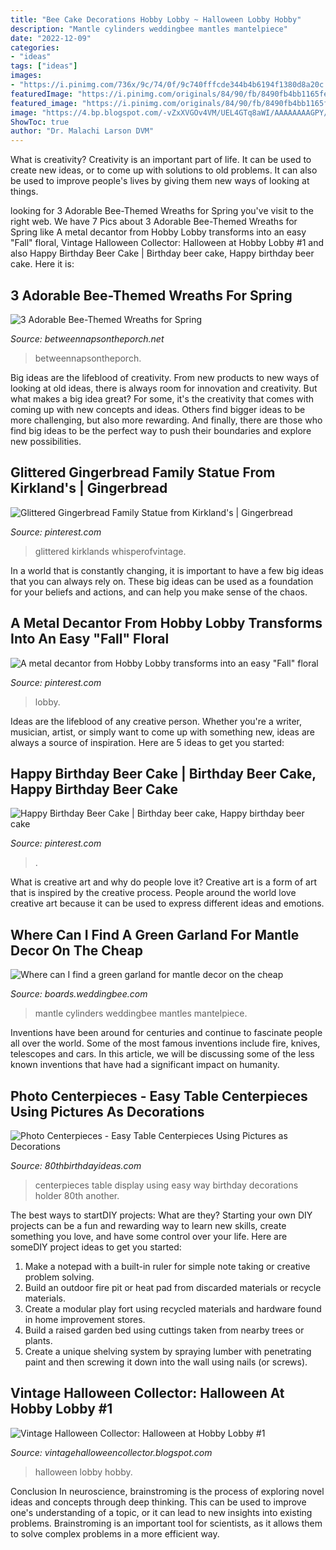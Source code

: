 ```yaml
---
title: "Bee Cake Decorations Hobby Lobby ~ Halloween Lobby Hobby"
description: "Mantle cylinders weddingbee mantles mantelpiece"
date: "2022-12-09"
categories:
- "ideas"
tags: ["ideas"]
images:
- "https://i.pinimg.com/736x/9c/74/0f/9c740fffcde344b4b6194f1380d8a20c.jpg"
featuredImage: "https://i.pinimg.com/originals/84/90/fb/8490fb4bb1165fe9daf456105c88459d.jpg"
featured_image: "https://i.pinimg.com/originals/84/90/fb/8490fb4bb1165fe9daf456105c88459d.jpg"
image: "https://4.bp.blogspot.com/-vZxXVGOv4VM/UEL4GTq8aWI/AAAAAAAAGPY/egNChBqapj8/s1600/photo(8).JPG"
ShowToc: true
author: "Dr. Malachi Larson DVM"
---
```



What is creativity?
Creativity is an important part of life. It can be used to create new ideas, or to come up with solutions to old problems. It can also be used to improve people's lives by giving them new ways of looking at things.

	

		
looking for 3 Adorable Bee-Themed Wreaths for Spring you've visit to the right web. We have 7 Pics about 3 Adorable Bee-Themed Wreaths for Spring like A metal decantor from Hobby Lobby transforms into an easy &quot;Fall&quot; floral, Vintage Halloween Collector: Halloween at Hobby Lobby #1 and also Happy Birthday Beer Cake | Birthday beer cake, Happy birthday beer cake. Here it is:
		
    
## 3 Adorable Bee-Themed Wreaths For Spring

<img loading=lazy src="https://betweennapsontheporch.net/wp-content/uploads/2017/06/Bee-Decoration-for-Planter.jpeg" onerror="this.onerror=null;this.src='https://tse2.mm.bing.net/th?id=OIP.HxpPqJQzvUGEKNunIdmwSAHaJ7&amp;pid=15.1';" alt="3 Adorable Bee-Themed Wreaths for Spring">

_Source: betweennapsontheporch.net_

>betweennapsontheporch. 

	

Big ideas are the lifeblood of creativity. From new products to new ways of looking at old ideas, there is always room for innovation and creativity. But what makes a big idea great? For some, it's the creativity that comes with coming up with new concepts and ideas. Others find bigger ideas to be more challenging, but also more rewarding. And finally, there are those who find big ideas to be the perfect way to push their boundaries and explore new possibilities.

    
## Glittered Gingerbread Family Statue From Kirkland&#039;s | Gingerbread

<img loading=lazy src="https://i.pinimg.com/736x/9c/74/0f/9c740fffcde344b4b6194f1380d8a20c.jpg" onerror="this.onerror=null;this.src='https://tse4.mm.bing.net/th?id=OIP.w4ht64L8ChUz6umVBgkFnAHaHa&amp;pid=15.1';" alt="Glittered Gingerbread Family Statue from Kirkland&#039;s | Gingerbread">

_Source: pinterest.com_

>glittered kirklands whisperofvintage. 

	

In a world that is constantly changing, it is important to have a few big ideas that you can always rely on. These big ideas can be used as a foundation for your beliefs and actions, and can help you make sense of the chaos.

    
## A Metal Decantor From Hobby Lobby Transforms Into An Easy &quot;Fall&quot; Floral

<img loading=lazy src="https://i.pinimg.com/originals/0f/ab/17/0fab17e969ae7ef02ba6bf631cfe461a.jpg" onerror="this.onerror=null;this.src='https://tse3.mm.bing.net/th?id=OIP.6DVhaS9FUL6XoRsLzAttkgHaLH&amp;pid=15.1';" alt="A metal decantor from Hobby Lobby transforms into an easy &quot;Fall&quot; floral">

_Source: pinterest.com_

>lobby. 

	

Ideas are the lifeblood of any creative person. Whether you're a writer, musician, artist, or simply want to come up with something new, ideas are always a source of inspiration. Here are 5 ideas to get you started: 

    
## Happy Birthday Beer Cake | Birthday Beer Cake, Happy Birthday Beer Cake

<img loading=lazy src="https://i.pinimg.com/originals/84/90/fb/8490fb4bb1165fe9daf456105c88459d.jpg" onerror="this.onerror=null;this.src='https://tse1.mm.bing.net/th?id=OIP.6L8rc9HZH7ToyRYGQMdYjgHaNK&amp;pid=15.1';" alt="Happy Birthday Beer Cake | Birthday beer cake, Happy birthday beer cake">

_Source: pinterest.com_

>. 

	

What is creative art and why do people love it?
Creative art is a form of art that is inspired by the creative process. People around the world love creative art because it can be used to express different ideas and emotions.

    
## Where Can I Find A Green Garland For Mantle Decor On The Cheap

<img loading=lazy src="http://www-static.weddingbee.com/pics/235271/mantle-decoration.jpg" onerror="this.onerror=null;this.src='https://tse3.mm.bing.net/th?id=OIP.S1izruIAdUxFhVGbj_bnAwHaE7&amp;pid=15.1';" alt="Where can I find a green garland for mantle decor on the cheap">

_Source: boards.weddingbee.com_

>mantle cylinders weddingbee mantles mantelpiece. 

	

Inventions have been around for centuries and continue to fascinate people all over the world. Some of the most famous inventions include fire, knives, telescopes and cars. In this article, we will be discussing some of the less known inventions that have had a significant impact on humanity.

    
## Photo Centerpieces - Easy Table Centerpieces Using Pictures As Decorations

<img loading=lazy src="https://www.80thbirthdayideas.com/wp-content/uploads/2016/02/Cork-and-Candlestick-Holder-Photo-Display.jpg" onerror="this.onerror=null;this.src='https://tse1.mm.bing.net/th?id=OIP.Yc16Ix6LYdvD2_9MsvVBVwHaJ0&amp;pid=15.1';" alt="Photo Centerpieces - Easy Table Centerpieces Using Pictures as Decorations">

_Source: 80thbirthdayideas.com_

>centerpieces table display using easy way birthday decorations holder 80th another. 

	

The best ways to startDIY projects: What are they?
Starting your own DIY projects can be a fun and rewarding way to learn new skills, create something you love, and have some control over your life. Here are someDIY project ideas to get you started: 
1. Make a notepad with a built-in ruler for simple note taking or creative problem solving.
2. Build an outdoor fire pit or heat pad from discarded materials or recycle materials. 
3. Create a modular play fort using recycled materials and hardware found in home improvement stores. 
4. Build a raised garden bed using cuttings taken from nearby trees or plants. 
5. Create a unique shelving system by spraying lumber with penetrating paint and then screwing it down into the wall using nails (or screws).

    
## Vintage Halloween Collector: Halloween At Hobby Lobby #1

<img loading=lazy src="https://4.bp.blogspot.com/-vZxXVGOv4VM/UEL4GTq8aWI/AAAAAAAAGPY/egNChBqapj8/s1600/photo(8).JPG" onerror="this.onerror=null;this.src='https://tse3.mm.bing.net/th?id=OIP.WuMUO0c0TmDLpxe8m0lsagHaJ6&amp;pid=15.1';" alt="Vintage Halloween Collector: Halloween at Hobby Lobby #1">

_Source: vintagehalloweencollector.blogspot.com_

>halloween lobby hobby. 

	

Conclusion
In neuroscience, brainstroming is the process of exploring novel ideas and concepts through deep thinking. This can be used to improve one's understanding of a topic, or it can lead to new insights into existing problems. Brainstroming is an important tool for scientists, as it allows them to solve complex problems in a more efficient way.

